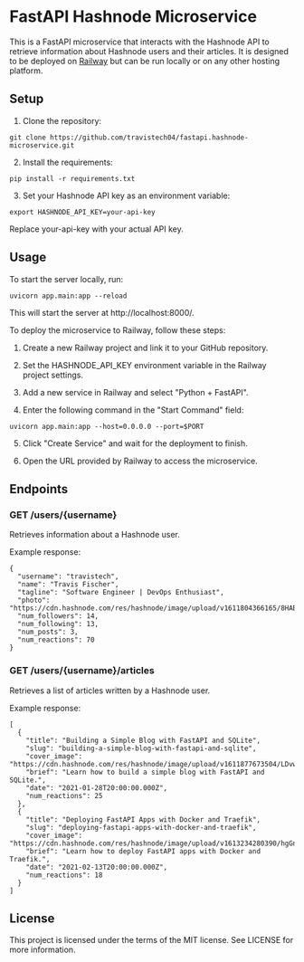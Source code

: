# FastAPI Hashnode Microservice

This is a FastAPI microservice that interacts with the Hashnode API to retrieve information about Hashnode users and
their articles. It is designed to be deployed on [Railway](https://railway.app/) but can be run locally or on any other
hosting platform.

## Setup

1. Clone the repository:

~~~
git clone https://github.com/travistech04/fastapi.hashnode-microservice.git
~~~

2. Install the requirements:

~~~
pip install -r requirements.txt
~~~

3. Set your Hashnode API key as an environment variable:

~~~
export HASHNODE_API_KEY=your-api-key
~~~

Replace your-api-key with your actual API key.

## Usage

To start the server locally, run:

~~~
uvicorn app.main:app --reload
~~~

This will start the server at http://localhost:8000/.

To deploy the microservice to Railway, follow these steps:

1. Create a new Railway project and link it to your GitHub repository.

2. Set the HASHNODE_API_KEY environment variable in the Railway project settings.

3. Add a new service in Railway and select "Python + FastAPI".

4. Enter the following command in the "Start Command" field:

~~~
uvicorn app.main:app --host=0.0.0.0 --port=$PORT
~~~

5. Click "Create Service" and wait for the deployment to finish.

6. Open the URL provided by Railway to access the microservice.

## Endpoints

### GET /users/{username}

Retrieves information about a Hashnode user.

Example response:

~~~
{
  "username": "travistech",
  "name": "Travis Fischer",
  "tagline": "Software Engineer | DevOps Enthusiast",
  "photo": "https://cdn.hashnode.com/res/hashnode/image/upload/v1611804366165/8HABHpGZc.jpeg",
  "num_followers": 14,
  "num_following": 13,
  "num_posts": 3,
  "num_reactions": 70
}
~~~

### GET /users/{username}/articles

Retrieves a list of articles written by a Hashnode user.

Example response:

```
[
  {
    "title": "Building a Simple Blog with FastAPI and SQLite",
    "slug": "building-a-simple-blog-with-fastapi-and-sqlite",
    "cover_image": "https://cdn.hashnode.com/res/hashnode/image/upload/v1611877673504/LDvwVqrLn.png",
    "brief": "Learn how to build a simple blog with FastAPI and SQLite.",
    "date": "2021-01-28T20:00:00.000Z",
    "num_reactions": 25
  },
  {
    "title": "Deploying FastAPI Apps with Docker and Traefik",
    "slug": "deploying-fastapi-apps-with-docker-and-traefik",
    "cover_image": "https://cdn.hashnode.com/res/hashnode/image/upload/v1613234280390/hgGnDhJr2.png",
    "brief": "Learn how to deploy FastAPI apps with Docker and Traefik.",
    "date": "2021-02-13T20:00:00.000Z",
    "num_reactions": 18
  }
]
```

## License

This project is licensed under the terms of the MIT license. See LICENSE for more information.